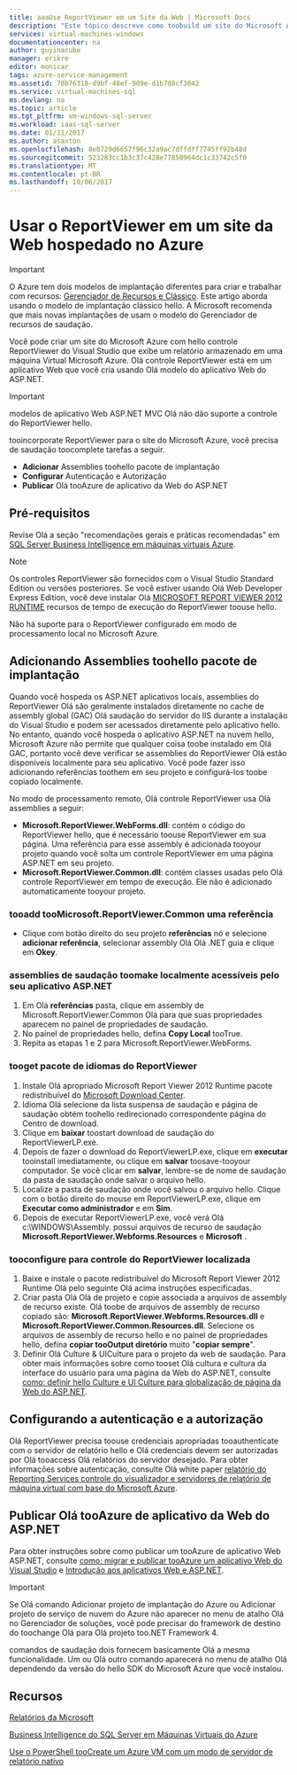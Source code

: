 ```yaml
---
title: aaaUse ReportViewer em um Site da Web | Microsoft Docs
description: "Este tópico descreve como toobuild um site do Microsoft Azure com o controle ReportViewer do Visual Studio de saudação que exibe um relatório armazenado em uma máquina Virtual Microsoft Azure."
services: virtual-machines-windows
documentationcenter: na
author: guyinacube
manager: erikre
editor: monicar
tags: azure-service-management
ms.assetid: 78b76318-d9bf-48ef-9d9e-d1b7d8cf3042
ms.service: virtual-machines-sql
ms.devlang: na
ms.topic: article
ms.tgt_pltfrm: vm-windows-sql-server
ms.workload: iaas-sql-server
ms.date: 01/11/2017
ms.author: asaxton
ms.openlocfilehash: 8e0729d6657f96c32a9ac7dffdff7745ff92b48d
ms.sourcegitcommit: 523283cc1b3c37c428e77850964dc1c33742c5f0
ms.translationtype: MT
ms.contentlocale: pt-BR
ms.lasthandoff: 10/06/2017
---
```

# <a name="use-reportviewer-in-a-web-site-hosted-in-azure"></a>Usar o ReportViewer em um site da Web hospedado no Azure
> [!IMPORTANT] 
> O Azure tem dois modelos de implantação diferentes para criar e trabalhar com recursos: [Gerenciador de Recursos e Clássico](../../../azure-resource-manager/resource-manager-deployment-model.md). Este artigo aborda usando o modelo de implantação clássico hello. A Microsoft recomenda que mais novas implantações de usam o modelo do Gerenciador de recursos de saudação.

Você pode criar um site do Microsoft Azure com hello controle ReportViewer do Visual Studio que exibe um relatório armazenado em uma máquina Virtual Microsoft Azure. Olá controle ReportViewer está em um aplicativo Web que você cria usando Olá modelo do aplicativo Web do ASP.NET.

> [!IMPORTANT]
> modelos de aplicativo Web ASP.NET MVC Olá não dão suporte a controle do ReportViewer hello.

tooincorporate ReportViewer para o site do Microsoft Azure, você precisa de saudação toocomplete tarefas a seguir.

* **Adicionar** Assemblies toohello pacote de implantação
* **Configurar** Autenticação e Autorização
* **Publicar** Olá tooAzure de aplicativo da Web do ASP.NET

## <a name="prerequisites"></a>Pré-requisitos
Revise Olá a seção "recomendações gerais e práticas recomendadas" em [SQL Server Business Intelligence em máquinas virtuais Azure](../classic/ps-sql-bi.md).

> [!NOTE]
> Os controles ReportViewer são fornecidos com o Visual Studio Standard Edition ou versões posteriores. Se você estiver usando Olá Web Developer Express Edition, você deve instalar Olá [MICROSOFT REPORT VIEWER 2012 RUNTIME](https://www.microsoft.com/download/details.aspx?id=35747) recursos de tempo de execução do ReportViewer toouse hello.
> 
> Não há suporte para o ReportViewer configurado em modo de processamento local no Microsoft Azure.

## <a name="adding-assemblies-toohello-deployment-package"></a>Adicionando Assemblies toohello pacote de implantação
Quando você hospeda os ASP.NET aplicativos locais, assemblies do ReportViewer Olá são geralmente instalados diretamente no cache de assembly global (GAC) Olá saudação do servidor do IIS durante a instalação do Visual Studio e podem ser acessados diretamente pelo aplicativo hello. No entanto, quando você hospeda o aplicativo ASP.NET na nuvem hello, Microsoft Azure não permite que qualquer coisa toobe instalado em Olá GAC, portanto você deve verificar se assemblies do ReportViewer Olá estão disponíveis localmente para seu aplicativo. Você pode fazer isso adicionando referências toothem em seu projeto e configurá-los toobe copiado localmente.

No modo de processamento remoto, Olá controle ReportViewer usa Olá assemblies a seguir:

* **Microsoft.ReportViewer.WebForms.dll**: contém o código do ReportViewer hello, que é necessário toouse ReportViewer em sua página. Uma referência para esse assembly é adicionada tooyour projeto quando você solta um controle ReportViewer em uma página ASP.NET em seu projeto.
* **Microsoft.ReportViewer.Common.dll**: contém classes usadas pelo Olá controle ReportViewer em tempo de execução. Ele não é adicionado automaticamente tooyour projeto.

### <a name="tooadd-a-reference-toomicrosoftreportviewercommon"></a>tooadd tooMicrosoft.ReportViewer.Common uma referência
* Clique com botão direito do seu projeto **referências** nó e selecione **adicionar referência**, selecionar assembly Olá Olá .NET guia e clique em **Okey**.

### <a name="toomake-hello-assemblies-locally-accessible-by-your-aspnet-application"></a>assemblies de saudação toomake localmente acessíveis pelo seu aplicativo ASP.NET
1. Em Olá **referências** pasta, clique em assembly de Microsoft.ReportViewer.Common Olá para que suas propriedades aparecem no painel de propriedades de saudação.
2. No painel de propriedades hello, defina **Copy Local** tooTrue.
3. Repita as etapas 1 e 2 para Microsoft.ReportViewer.WebForms.

### <a name="tooget-reportviewer-language-pack"></a>tooget pacote de idiomas do ReportViewer
1. Instale Olá apropriado Microsoft Report Viewer 2012 Runtime pacote redistribuível do [Microsoft Download Center](http://go.microsoft.com/fwlink/?LinkId=317386).
2. Idioma Olá selecione da lista suspensa de saudação e página de saudação obtém toohello redirecionado correspondente página do Centro de download.
3. Clique em **baixar** toostart download de saudação do ReportViewerLP.exe.
4. Depois de fazer o download do ReportViewerLP.exe, clique em **executar** tooinstall imediatamente, ou clique em **salvar** toosave-tooyour computador. Se você clicar em **salvar**, lembre-se de nome de saudação da pasta de saudação onde salvar o arquivo hello.
5. Localize a pasta de saudação onde você salvou o arquivo hello. Clique com o botão direito do mouse em ReportViewerLP.exe, clique em **Executar como administrador** e em **Sim**.
6. Depois de executar ReportViewerLP.exe, você verá Olá c:\WINDOWS\Assembly. possui arquivos de recurso de saudação **Microsoft.ReportViewer.Webforms.Resources** e **Microsoft** .

### <a name="tooconfigure-for-localized-reportviewer-control"></a>tooconfigure para controle do ReportViewer localizada
1. Baixe e instale o pacote redistribuível do Microsoft Report Viewer 2012 Runtime Olá pelo seguinte Olá acima instruções especificadas.
2. Criar <language> pasta Olá Olá de projeto e copie associada a arquivos de assembly de recurso existe. Olá toobe de arquivos de assembly de recurso copiado são: **Microsoft.ReportViewer.Webforms.Resources.dll** e **Microsoft.ReportViewer.Common.Resources.dll**. Selecione os arquivos de assembly de recurso hello e no painel de propriedades hello, defina **copiar tooOutput diretório** muito "**copiar sempre**".
3. Definir Olá Culture & UICulture para o projeto da web de saudação. Para obter mais informações sobre como tooset Olá cultura e cultura da interface do usuário para uma página da Web do ASP.NET, consulte [como: definir hello Culture e UI Culture para globalização de página da Web do ASP.NET](http://go.microsoft.com/fwlink/?LinkId=237461).

## <a name="configuring-authentication-and-authorization"></a>Configurando a autenticação e a autorização
Olá ReportViewer precisa toouse credenciais apropriadas tooauthenticate com o servidor de relatório hello e Olá credenciais devem ser autorizadas por Olá tooaccess Olá relatórios do servidor desejado. Para obter informações sobre autenticação, consulte Olá white paper [relatório do Reporting Services controle do visualizador e servidores de relatório de máquina virtual com base do Microsoft Azure](https://msdn.microsoft.com/library/azure/dn753698.aspx).

## <a name="publish-hello-aspnet-web-application-tooazure"></a>Publicar Olá tooAzure de aplicativo da Web do ASP.NET
Para obter instruções sobre como publicar um tooAzure de aplicativo Web ASP.NET, consulte [como: migrar e publicar tooAzure um aplicativo Web do Visual Studio](../../../vs-azure-tools-migrate-publish-web-app-to-cloud-service.md) e [Introdução aos aplicativos Web e ASP.NET](../../../app-service-web/app-service-web-get-started-dotnet.md).

> [!IMPORTANT]
> Se Olá comando Adicionar projeto de implantação do Azure ou Adicionar projeto de serviço de nuvem do Azure não aparecer no menu de atalho Olá no Gerenciador de soluções, você pode precisar do framework de destino do toochange Olá para Olá projeto too.NET Framework 4.
> 
> comandos de saudação dois fornecem basicamente Olá a mesma funcionalidade. Um ou Olá outro comando aparecerá no menu de atalho Olá dependendo da versão do hello SDK do Microsoft Azure que você instalou.
> 
> 

## <a name="resources"></a>Recursos
[Relatórios da Microsoft](http://go.microsoft.com/fwlink/?LinkId=205399)

[Business Intelligence do SQL Server em Máquinas Virtuais do Azure](../classic/ps-sql-bi.md)

[Use o PowerShell tooCreate um Azure VM com um modo de servidor de relatório nativo](../classic/ps-sql-report.md)

